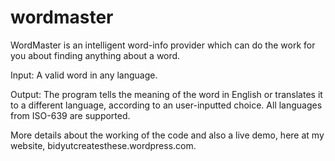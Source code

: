 # wordmaster
WordMaster is an intelligent word-info provider which can do the work for you about finding anything about a word.

Input: A valid word in any language. 

Output: The program tells the meaning of the word in English or translates it to a different language, according to an user-inputted choice. All languages from ISO-639 are supported. 

More details about the working of the code and also a live demo, here at my website, bidyutcreatesthese.wordpress.com.
